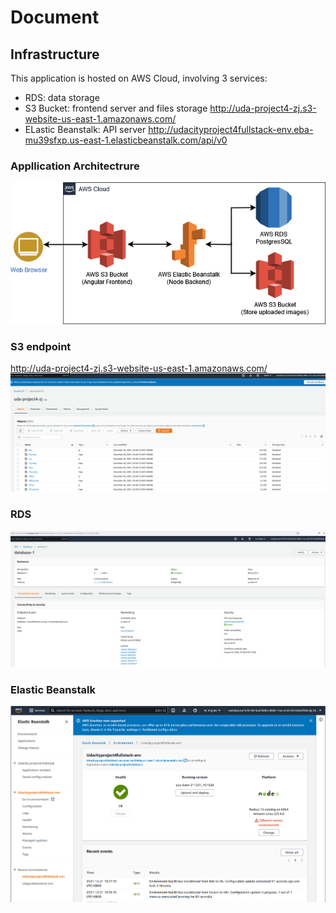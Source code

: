 # Document

## Infrastructure
This application is hosted on AWS Cloud, involving 3 services:
 - RDS: data storage
 - S3 Bucket: frontend server and files storage
 http://uda-project4-zj.s3-website-us-east-1.amazonaws.com/
 -  ELastic Beanstalk: API server
 http://udacityproject4fullstack-env.eba-mu39sfxp.us-east-1.elasticbeanstalk.com/api/v0


### Appllication Architectrure
![Image](./images/HostArch.drawio.png)

### S3 endpoint
http://uda-project4-zj.s3-website-us-east-1.amazonaws.com/
![Image](./images/aws_s3.PNG)

### RDS
![Image](./images/aws_rds.PNG)

### Elastic Beanstalk
![Image](./images/aws_Eb.PNG)